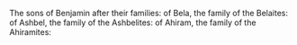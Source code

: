 The sons of Benjamin after their families: of Bela, the family of the Belaites: of Ashbel, the family of the Ashbelites: of Ahiram, the family of the Ahiramites:
